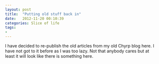 ```yaml
---
layout: post
title:  "Putting old stuff back in"
date:   2012-11-20 00:10:39
categories: Slice of life
tags:
- 
---
```


I have decided to re-publish the old articles from my old Chyrp blog here. I have not got to it before as I was too lazy. Not that anybody cares but at least it will look like there is something here.